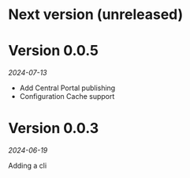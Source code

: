 # Next version (unreleased)

# Version 0.0.5
_2024-07-13_

* Add Central Portal publishing
* Configuration Cache support

# Version 0.0.3
_2024-06-19_

Adding a cli
